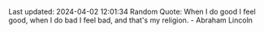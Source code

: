 Last updated: 2024-04-02 12:01:34
Random Quote: When I do good I feel good, when I do bad I feel bad, and that's my religion. - Abraham Lincoln